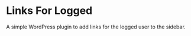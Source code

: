 Links For Logged
================
A simple WordPress plugin to add links for the logged user to the sidebar.
